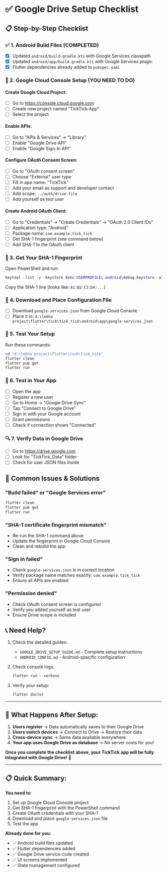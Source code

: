 # ✅ Google Drive Setup Checklist

## 📋 Step-by-Step Checklist

### ✅ 1. Android Build Files (COMPLETED)

- [x] Updated `android/build.gradle.kts` with Google Services classpath
- [x] Updated `android/app/build.gradle.kts` with Google Services plugin
- [x] Flutter dependencies already added to `pubspec.yaml`

### 🔧 2. Google Cloud Console Setup (YOU NEED TO DO)

#### Create Google Cloud Project:

- [ ] Go to https://console.cloud.google.com
- [ ] Create new project named "TickTick-App"
- [ ] Select the project

#### Enable APIs:

- [ ] Go to "APIs & Services" → "Library"
- [ ] Enable "Google Drive API"
- [ ] Enable "Google Sign-In API"

#### Configure OAuth Consent Screen:

- [ ] Go to "OAuth consent screen"
- [ ] Choose "External" user type
- [ ] Fill in app name: "TickTick"
- [ ] Add your email as support and developer contact
- [ ] Add scope: `../auth/drive.file`
- [ ] Add yourself as test user

#### Create Android OAuth Client:

- [ ] Go to "Credentials" → "Create Credentials" → "OAuth 2.0 Client IDs"
- [ ] Application type: "Android"
- [ ] Package name: `com.example.tick_tick`
- [ ] Get SHA-1 fingerprint (see command below)
- [ ] Add SHA-1 to the OAuth client

### 🔑 3. Get Your SHA-1 Fingerprint

Open PowerShell and run:

```powershell
keytool -list -v -keystore $env:USERPROFILE\.android\debug.keystore -alias androiddebugkey -storepass android -keypass android
```

Copy the SHA-1 line (looks like: `A1:B2:C3:D4:...`)

### 📁 4. Download and Place Configuration File

- [ ] Download `google-services.json` from Google Cloud Console
- [ ] Place it in: `d:\lekha project\flutter\tick\tick_tick\android\app\google-services.json`

### 🧪 5. Test Your Setup

Run these commands:

```powershell
cd "d:\lekha project\flutter\tick\tick_tick"
flutter clean
flutter pub get
flutter run
```

### 📱 6. Test in Your App

- [ ] Open the app
- [ ] Register a new user
- [ ] Go to Home → "Google Drive Sync"
- [ ] Tap "Connect to Google Drive"
- [ ] Sign in with your Google account
- [ ] Grant permissions
- [ ] Check if connection shows "Connected"

### 🔍 7. Verify Data in Google Drive

- [ ] Go to https://drive.google.com
- [ ] Look for "TickTick_Data" folder
- [ ] Check for user JSON files inside

## 🚨 Common Issues & Solutions

### "Build failed" or "Google Services error"

```powershell
flutter clean
flutter pub get
flutter run
```

### "SHA-1 certificate fingerprint mismatch"

- Re-run the SHA-1 command above
- Update the fingerprint in Google Cloud Console
- Clean and rebuild the app

### "Sign in failed"

- Check `google-services.json` is in correct location
- Verify package name matches exactly: `com.example.tick_tick`
- Ensure all APIs are enabled

### "Permission denied"

- Check OAuth consent screen is configured
- Verify you added yourself as test user
- Ensure Drive scope is included

## 📞 Need Help?

1. Check the detailed guides:

   - `GOOGLE_DRIVE_SETUP_GUIDE.md` - Complete setup instructions
   - `ANDROID_CONFIG.md` - Android-specific configuration

2. Check console logs:

   ```powershell
   flutter run --verbose
   ```

3. Verify your setup:
   ```powershell
   flutter doctor
   ```

---

## 🎯 What Happens After Setup:

1. **Users register** → Data automatically saves to their Google Drive
2. **Users switch devices** → Connect to Drive → Restore their data
3. **Cross-device sync** → Same data available everywhere
4. **Your app uses Google Drive as database** → No server costs for you!

**Once you complete the checklist above, your TickTick app will be fully integrated with Google Drive!** 🚀

---

## 📋 Quick Summary:

**You need to:**

1. Set up Google Cloud Console project
2. Get SHA-1 fingerprint with the PowerShell command
3. Create OAuth credentials with your SHA-1
4. Download and place `google-services.json` file
5. Test the app

**Already done for you:**

- ✅ Android build files updated
- ✅ Flutter dependencies added
- ✅ Google Drive service code created
- ✅ UI screens implemented
- ✅ State management configured
